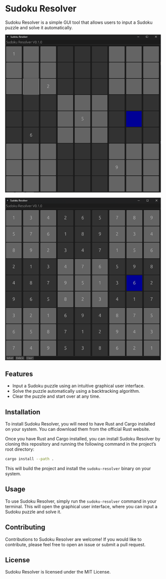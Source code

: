 # Sudoku Resolver

Sudoku Resolver is a simple GUI tool that allows users to input a Sudoku puzzle and solve it automatically.

![](source.png)

![](solved.png)

## Features

- Input a Sudoku puzzle using an intuitive graphical user interface.
- Solve the puzzle automatically using a backtracking algorithm.
- Clear the puzzle and start over at any time.

## Installation

To install Sudoku Resolver, you will need to have Rust and Cargo installed on your system. You can download them from the official Rust website.

Once you have Rust and Cargo installed, you can install Sudoku Resolver by cloning this repository and running the following command in the project’s root directory:

```bash
cargo install --path .
```

This will build the project and install the `sudoku-resolver` binary on your system.

## Usage

To use Sudoku Resolver, simply run the `sudoku-resolver` command in your terminal. This will open the graphical user interface, where you can input a Sudoku puzzle and solve it.

## Contributing

Contributions to Sudoku Resolver are welcome! If you would like to contribute, please feel free to open an issue or submit a pull request.

## License

Sudoku Resolver is licensed under the MIT License.